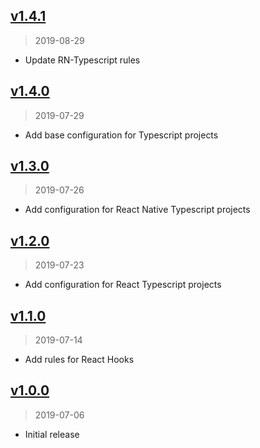 ## [v1.4.1]

> 2019-08-29

- Update RN-Typescript rules

[v1.4.1]: https://github.com/okize/eslint-config-okize/compare/v1.4.0...v1.4.1

## [v1.4.0]

> 2019-07-29

- Add base configuration for Typescript projects

[v1.4.0]: https://github.com/okize/eslint-config-okize/compare/v1.3.0...v1.4.0

## [v1.3.0]

> 2019-07-26

- Add configuration for React Native Typescript projects

[v1.3.0]: https://github.com/okize/eslint-config-okize/compare/v1.2.0...v1.3.0

## [v1.2.0]

> 2019-07-23

- Add configuration for React Typescript projects

[v1.2.0]: https://github.com/okize/eslint-config-okize/compare/v1.1.0...v1.2.0

## [v1.1.0]

> 2019-07-14

- Add rules for React Hooks

[v1.1.0]: https://github.com/okize/eslint-config-okize/compare/v1.0.0...v1.1.0

## [v1.0.0]

> 2019-07-06

- Initial release

[v1.0.0]: https://github.com/okize/eslint-config-okize/compare/967764bb...v1.0.0
